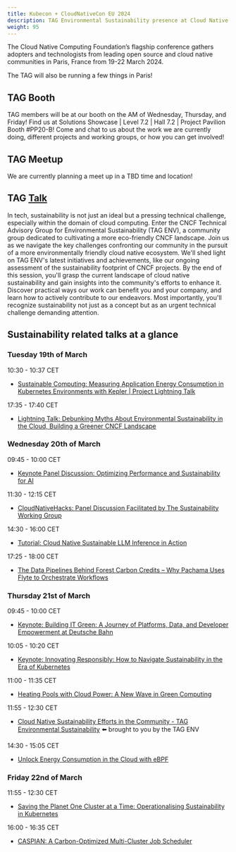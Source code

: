 ```yaml
---
title: Kubecon + CloudNativeCon EU 2024
description: TAG Environmental Sustainability presence at Cloud Native Computing Foundation’s flagship conference in Paris, France from 19-22 March, 2024.
weight: 95
---
```


The Cloud Native Computing Foundation’s flagship conference gathers adopters and technologists from leading open source and cloud native communities in Paris, France from 19-22 March 2024.

The TAG will also be running a few things in Paris!

## TAG Booth

TAG members will be at our booth on the AM of Wednesday, Thursday, and Friday! Find us at Solutions Showcase | Level 7.2 | Hall 7.2 | Project Pavilion Booth #PP20-B! Come and chat to us about the work we are currently doing, different projects and working groups, or how you can get involved!

## TAG Meetup

We are currently planning a meet up in a TBD time and location!

## TAG [Talk](https://sched.co/1Yhgd)

In tech, sustainability is not just an ideal but a pressing technical challenge, especially within the domain of cloud computing. Enter the CNCF Technical Advisory Group for Environmental Sustainability (TAG ENV), a community group dedicated to cultivating a more eco-friendly CNCF landscape. Join us as we navigate the key challenges confronting our community in the pursuit of a more environmentally friendly cloud native ecosystem. We'll shed light on TAG ENV's latest initiatives and achievements, like our ongoing assessment of the sustainability footprint of CNCF projects. By the end of this session, you'll grasp the current landscape of cloud native sustainability and gain insights into the community's efforts to enhance it. Discover practical ways our work can benefit you and your company, and learn how to actively contribute to our endeavors. Most importantly, you'll recognize sustainability not just as a concept but as an urgent technical challenge demanding attention.

## Sustainability related talks at a glance

### Tuesday 19th of March

10:30 - 10:37 CET

* [Sustainable Computing: Measuring Application Energy Consumption in Kubernetes Environments with Kepler | Project Lightning Talk](https://sched.co/1aQWg)

17:35 - 17:40 CET

* [Lightning Talk: Debunking Myths About Environmental Sustainability in the Cloud, Building a Greener CNCF Landscape](https://sched.co/1YeLF)

### Wednesday 20th of March

09:45 - 10:00 CET

* [Keynote Panel Discussion: Optimizing Performance and Sustainability for AI](https://sched.co/1YhIO)

11:30 - 12:15 CET

* [CloudNativeHacks: Panel Discussion Facilitated by The Sustainability Working Group](https://sched.co/1Yvvp)

14:30 - 16:00 CET

* [Tutorial: Cloud Native Sustainable LLM Inference in Action](https://sched.co/1YeMh)

17:25 - 18:00 CET

* [The Data Pipelines Behind Forest Carbon Credits – Why Pachama Uses Flyte to Orchestrate Workflows](https://sched.co/1YeNk)

### Thursday 21st of March

09:45 - 10:00 CET

* [Keynote: Building IT Green: A Journey of Platforms, Data, and Developer Empowerment at Deutsche Bahn](https://sched.co/1YhJk)

10:05 - 10:20 CET

* [Keynote: Innovating Responsibly: How to Navigate Sustainability in the Era of Kubernetes](https://sched.co/1YhJv)

11:00 - 11:35 CET

* [Heating Pools with Cloud Power: A New Wave in Green Computing](https://sched.co/1YeOI)

11:55 - 12:30 CET

* [Cloud Native Sustainability Efforts in the Community - TAG Environmental Sustainability](https://sched.co/1Yhgd) ⬅️ brought to you by the TAG ENV

14:30 - 15:05 CET

* [Unlock Energy Consumption in the Cloud with eBPF](https://sched.co/1YeOO)

### Friday 22nd of March

11:55 - 12:30 CET

* [Saving the Planet One Cluster at a Time: Operationalising Sustainability in Kubernetes](https://sched.co/1YeR6)

16:00 - 16:35 CET

* [CASPIAN: A Carbon-Optimized Multi-Cluster Job Scheduler](https://sched.co/1YeSb)
